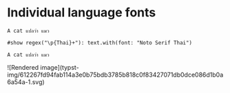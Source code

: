 #  Individual language fonts

    
    
    A cat แปลว่า แมว
    
    #show regex("\p{Thai}+"): text.with(font: "Noto Serif Thai")
    
    A cat แปลว่า แมว

![Rendered image](typst-
img/612267fd94fab114a3e0b75bdb3785b818c0f83427071db0dce086d1b0a6a54a-1.svg)

